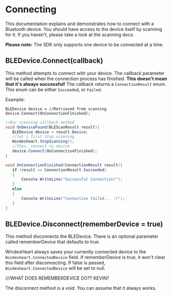 # Connecting
This documentation explains and demonstrates how to connect with a Bluetooth device. You should have access to the device itself by scanning for it. If you haven't, please take a look at the scanning docs.

**Please note:** The SDK only supports one device to be connected at a time.

## BLEDevice.Connect(callback)
This method attempts to connect with your device. The callback parameter will be called when the connection process has finished. **This doesn't mean that it's always successful!**
The callback returns a `ConnectionResult` enum. This enum can be either `Succeeded`, or `Failed`.

Example:
```
BLEDevice device = //Retrieved from scanning
device.Connect(OnConnectionFinished);
```
```csharp
//Our scanning callback method
void OnDeviceFound(BLEScanResult result){
   BLEDevice device = result.Device;
   //let's first stop scanning
   Windesheart.StopScanning();
   //Then, connect to device
   device.Connect(OnConnectionFinished);
}

void OnConnectionFinished(ConnectionResult result){
   if (result == ConnectionResult.Succeeded)
   {
       Console.WriteLine("Successful Connection!");
   }
   else
   {
       Console.WriteLine("Connection failed... :(");
   }
}
```

## BLEDevice.Disconnect(rememberDevice = true)
This method disconnects the BLEDevice. There is an optional parameter called rememberDevice that defaults to true.

WindesHeart always saves your currently connected device to the `Windesheart.ConnectedDevice` field. if rememberDevice is true, it won't clear this field after disconnecting. If false is passed, `Windesheart.ConnectedDevice` will be set to null. 

///WHAT DOES REMEMBERDEVICE DO?? KEVIN?

The disconnect method is a void. You can assume that it always works.


